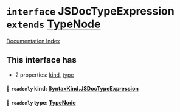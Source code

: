 # `interface` JSDocTypeExpression `extends` [TypeNode](../interface.TypeNode/README.md)

[Documentation Index](../README.md)

## This interface has

- 2 properties:
[kind](#-readonly-kind-syntaxkindjsdoctypeexpression),
[type](#-readonly-type-typenode)


#### 📄 `readonly` kind: [SyntaxKind.JSDocTypeExpression](../enum.SyntaxKind/README.md#jsdoctypeexpression--309)



#### 📄 `readonly` type: [TypeNode](../interface.TypeNode/README.md)



